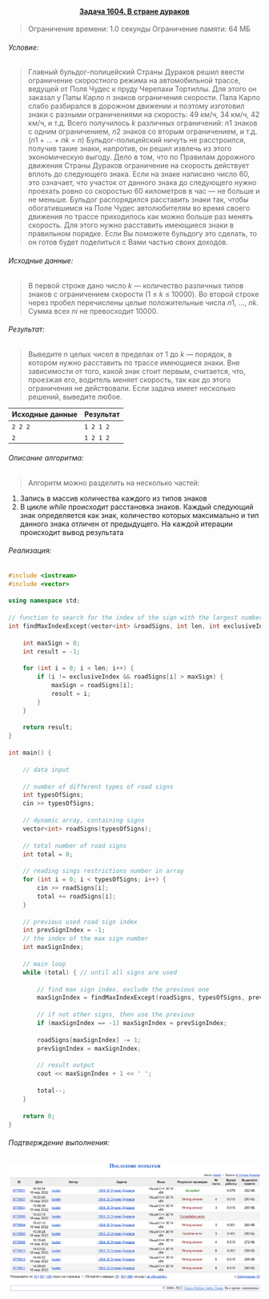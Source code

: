 #### <div align="center"> [Задача 1604. В стране дураков](https://acm.timus.ru/problem.aspx?space=1&num=1604) </div>

>Ограничение времени: 1.0 секунды
>Ограничение памяти: 64 МБ

###### Условие:

> Главный бульдог-полицейский Страны Дураков решил ввести ограничение скоростного режима на автомобильной трассе, ведущей от Поля Чудес к пруду Черепахи Тортиллы. Для этого он заказал у Папы Карло *n* знаков ограничения скорости. Папа Карло слабо разбирался в дорожном движении и поэтому изготовил знаки с разными ограничениями на скорость: 49 км/ч, 34 км/ч, 42 км/ч, и т.д. Всего получилось *k* различных ограничений: *n*1 знаков с одним ограничением, *n*2 знаков со вторым ограничением, и т.д. (*n*1 + … + *nk* = *n*)
> Бульдог-полицейский ничуть не расстроился, получив такие знаки, напротив, он решил извлечь из этого экономическую выгоду. Дело в том, что по Правилам дорожного движения Страны Дураков ограничение на скорость действует вплоть до следующего знака. Если на знаке написано число 60, это означает, что участок от данного знака до следующего нужно проехать ровно со скоростью 60 километров в час — не больше и не меньше. Бульдог распорядился расставить знаки так, чтобы обогатившимся на Поле Чудес автолюбителям во время своего движения по трассе приходилось как можно больше раз менять скорость. Для этого нужно расставить имеющиеся знаки в правильном порядке. Если Вы поможете бульдогу это сделать, то он готов будет поделиться с Вами частью своих доходов.

###### Исходные данные:

> В первой строке дано число *k* — количество различных типов знаков с ограничением скорости (1 ≤ *k* ≤ 10000). Во второй строке через пробел перечислены целые положительные числа *n*1, …, *nk*. Сумма всех *ni* не превосходит 10000.

###### Результат:

> Выведите *n* целых чисел в пределах от 1 до *k* — порядок, в котором нужно расставить по трассе имеющиеся знаки. Вне зависимости от того, какой знак стоит первым, считается, что, проезжая его, водитель меняет скорость, так как до этого ограничения не действовали. Если задача имеет несколько решений, выведите любое.

| Исходные данные | Результат |
|-----------------| --------- |
| `2 2 2`         | `1 2 1 2` |
| `2   `          | `1 2 1 2` |

###### Описание алгоритма:

> Алгоритм можно разделить на несколько частей:
1. Запись в массив количества каждого из типов знаков
2. В цикле *while* происходит расстановка знаков. Каждый следующий знак определяется как знак, количество которых максимально и тип данного знака отличен от предыдущего. На каждой итерации происходит вывод результата

###### Реализация:

```cpp
#include <iostream>
#include <vector>

using namespace std;

// function to search for the index of the sign with the largest number excluding some index
int findMaxIndexExcept(vector<int> &roadSigns, int len, int exclusiveIndex) {
    
    int maxSign = 0;
    int result = -1;
    
    for (int i = 0; i < len; i++) {
        if (i != exclusiveIndex && roadSigns[i] > maxSign) {
            maxSign = roadSigns[i];
            result = i;
        }
    }

    return result;
}

int main() {

    // data input

    // number of different types of road signs
    int typesOfSigns;
    cin >> typesOfSigns;

    // dynamic array, containing signs
    vector<int> roadSigns(typesOfSigns);

    // total number of road signs
    int total = 0;

    // reading sings restrictions number in array
    for (int i = 0; i < typesOfSigns; i++) {
        cin >> roadSigns[i];
        total += roadSigns[i];
    }

    // previous used road sign index
    int prevSignIndex = -1;
    // the index of the max sign number
    int maxSignIndex;

    // main loop
    while (total) { // until all signs are used
        
        // find max sign index, exclude the previous one
        maxSignIndex = findMaxIndexExcept(roadSigns, typesOfSigns, prevSignIndex);
        
        // if not other signs, then use the previous
        if (maxSignIndex == -1) maxSignIndex = prevSignIndex;

        roadSigns[maxSignIndex] -= 1;
        prevSignIndex = maxSignIndex;

        // result output
        cout << maxSignIndex + 1 << ' ';

        total--;
    }

    return 0;
}
```

###### Подтверждение выполнения:
![timus_screen](timus_screen.png)